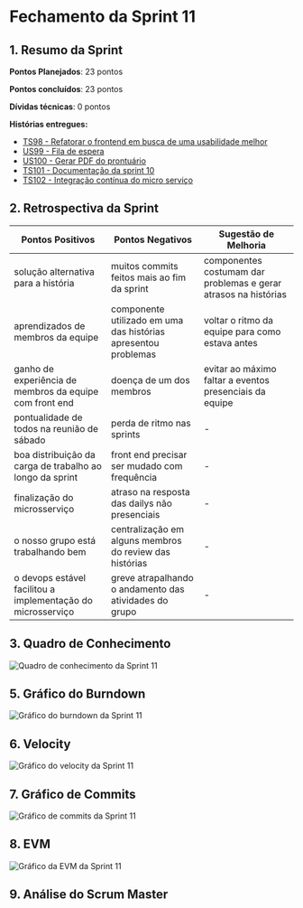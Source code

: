 # Fechamento da Sprint 11

## 1. Resumo da Sprint

__Pontos Planejados__: 23 pontos

__Pontos concluídos__: 23 pontos

__Dívidas técnicas__: 0 pontos

__Histórias entregues:__

- [TS98 - Refatorar o frontend em busca de uma usabilidade melhor](https://github.com/fga-gpp-mds/2018.1-Dr-Down/issues/236)
- [US99 - Fila de espera](https://github.com/fga-gpp-mds/2018.1-Dr-Down/issues/237)
- [US100 - Gerar PDF do prontuário](https://github.com/fga-gpp-mds/2018.1-Dr-Down/issues/238)
- [TS101 - Documentação da sprint 10](https://github.com/fga-gpp-mds/2018.1-Dr-Down/issues/239)
- [TS102 - Integração contínua do micro serviço](https://github.com/fga-gpp-mds/2018.1-Dr-Down/issues/240)

## 2. Retrospectiva da Sprint

| Pontos Positivos | Pontos Negativos | Sugestão de Melhoria |
| ----- | ----- | ---- |
| solução alternativa para a história | muitos commits feitos mais ao fim da sprint | componentes costumam dar problemas e gerar atrasos na histórias |
| aprendizados de membros da equipe | componente utilizado em uma das histórias apresentou problemas | voltar o ritmo da equipe para como estava antes |
| ganho de experiência de membros da equipe com front end | doença de um dos membros | evitar ao máximo faltar a eventos presenciais da equipe |
| pontualidade de todos na reunião de sábado | perda de ritmo nas sprints | - |
| boa distribuição da carga de trabalho ao longo da sprint | front end precisar ser mudado com frequência | - |
| finalização do microsserviço | atraso na resposta das dailys não presenciais | - |
| o nosso grupo está trabalhando bem | centralização em alguns membros do review das histórias | - |
| o devops estável facilitou a implementação do microsserviço | greve atrapalhando o andamento das atividades do grupo | - |

## 3. Quadro de Conhecimento

![Quadro de conhecimento da Sprint 11](https://uploaddeimagens.com.br/images/001/438/765/full/quadro_conhecimento_S11.png?1527459099)

## 5. Gráfico do Burndown

![Gráfico do burndown da Sprint 11](https://uploaddeimagens.com.br/images/001/436/961/full/burndown_S11.png?1527325741)

## 6. Velocity

![Gráfico do velocity da Sprint 11](https://uploaddeimagens.com.br/images/001/436/962/full/velocity_S11.png?1527325774)

## 7. Gráfico de Commits

![Gráfico de commits da Sprint 11](https://uploaddeimagens.com.br/images/001/436/958/full/commits_S11.png?1527325679)

## 8. EVM

![Gráfico da EVM da Sprint 11](https://uploaddeimagens.com.br/images/001/436/959/full/evm_S11.png?1527325704)

## 9. Análise do Scrum Master
